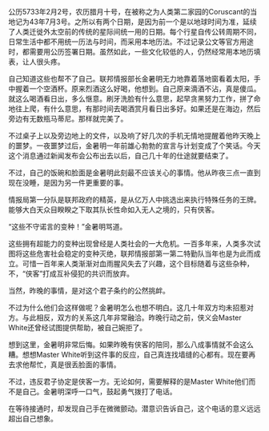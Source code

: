 公历5733年2月2号，农历腊月十号，在被称之为人类第二家园的Coruscant的当地记为43年7月3号。之所以有两个日期，是因为前一个是以地球时间为准，延续了人类迁徙外太空前的传统的星际间统一用的日期。每个行星自传公转周期不同，日常生活中都不用统一历法与时间，而采用本地历法。不过记录公文等官方用途时，都需要用公历签署日期。虽然如此，一些文化较低的人，仍然经常用本地历填表，让人很头疼。

自己知道这些也帮不了自己。联邦情报部长金暑明无力地靠着落地窗看着太阳，手中握着一个空酒杯。原来烈酒这么好喝，他想到。自己原来滴酒不沾，真是傻瓜。就这么喝酒看日出，多么惬意。刷牙洗脸有什么意思，起早贪黑努力工作，拼了命地往上爬，有什么意思，有那时间去喝酒赏月看日出多好。如果还是在海边，然后旁边有无数瓶马蒂尼。那样就完美了。

不过桌子上以及旁边地上的文件，以及响了好几次的手机无情地提醒着他昨天晚上的噩梦。一夜噩梦过后，金暑明一年前雄心勃勃的宣言与计划变成了个笑话。今天这个消息通过新闻发布会公布出去以后，自己几十年的仕途就要结束了。

不过，自己的饭碗和脸面是金暑明此刻最不应该关心的事情。他从昨夜三点一直到现在没睡，是因为另一件更重要的事。

情报局第一分队是联邦政府的精英，是从亿万人中挑选出来执行特殊任务的王牌。能够大白天众目睽睽之下取其队长性命如入无人之境的，只有侠客。

“这些不守诺言的变种！”金暑明骂道。

这些拥有超能力的变种出现曾经是人类社会的一大危机。一百多年来，人类多次试图将这些危害社会稳定的变种灭绝，联邦情报部第一第二特勤队当年也是为此而成立。可惜一百年来人类渐渐对血雨腥风失去了兴趣，这个目标随着与这些杂种，不，“侠客”打成互补侵犯的共识而放弃。

当然，昨晚的事情，是对这个君子条约的公然挑衅。

不过为什么他们会这样做呢？金暑明怎么也想不明白。这几十年双方均未招惹对方。与此相反，双方的关系这几年非常融洽。昨晚行动之前，侠义会Master White还曾经试图提供帮助，被自己婉拒了。

想到这里，金暑明非常后悔。如果昨晚有侠客的陪同，那么八成事情就不会这么糟。想想Master White听到这件事的反应，自己真连找墙缝的心都有。现在要再去求他帮忙，真是很丢脸面的事情。

不过，违反君子协定是侠客一方。无论如何，需要解释的是Master White他们而不是自己。金暑明深呼一口气，鼓起勇气拨打了电话。

在等待接通时，却发现自己手在微微颤动。潜意识告诉自己，这个电话的意义远远超出自己想象。
